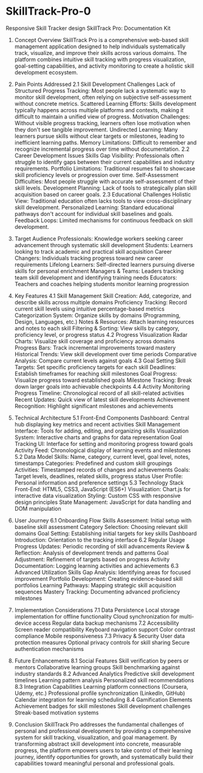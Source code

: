 # SkillTrack-Pro-0
Responsive Skill Tracker design
SkillTrack Pro: Documentation Kit
1. Concept Overview
SkillTrack Pro is a comprehensive web-based skill management application designed to help individuals systematically track, visualize, and improve their skills across various domains. The platform combines intuitive skill tracking with progress visualization, goal-setting capabilities, and activity monitoring to create a holistic skill development ecosystem.

2. Pain Points Addressed
2.1 Skill Development Challenges
Lack of Structured Progress Tracking: Most people lack a systematic way to monitor skill development, often relying on subjective self-assessment without concrete metrics.
Scattered Learning Efforts: Skills development typically happens across multiple platforms and contexts, making it difficult to maintain a unified view of progress.
Motivation Challenges: Without visible progress tracking, learners often lose motivation when they don't see tangible improvement.
Undirected Learning: Many learners pursue skills without clear targets or milestones, leading to inefficient learning paths.
Memory Limitations: Difficult to remember and recognize incremental progress over time without documentation.
2.2 Career Development Issues
Skills Gap Visibility: Professionals often struggle to identify gaps between their current capabilities and industry requirements.
Portfolio Limitations: Traditional resumes fail to showcase skill proficiency levels or progression over time.
Self-Assessment Difficulties: Most people struggle with accurate self-assessment of their skill levels.
Development Planning: Lack of tools to strategically plan skill acquisition based on career goals.
2.3 Educational Challenges
Holistic View: Traditional education often lacks tools to view cross-disciplinary skill development.
Personalized Learning: Standard educational pathways don't account for individual skill baselines and goals.
Feedback Loops: Limited mechanisms for continuous feedback on skill development.
3. Target Audience
Professionals: Knowledge workers seeking career advancement through systematic skill development
Students: Learners looking to track academic and practical skill acquisition
Career Changers: Individuals tracking progress toward new career requirements
Lifelong Learners: Self-directed learners pursuing diverse skills for personal enrichment
Managers & Teams: Leaders tracking team skill development and identifying training needs
Educators: Teachers and coaches helping students monitor learning progression
4. Key Features
4.1 Skill Management
Skill Creation: Add, categorize, and describe skills across multiple domains
Proficiency Tracking: Record current skill levels using intuitive percentage-based metrics
Categorization System: Organize skills by domains (Programming, Design, Languages, etc.)
Notes & Resources: Attach learning resources and notes to each skill
Filtering & Sorting: View skills by category, proficiency level, or progress status
4.2 Progress Visualization
Radar Charts: Visualize skill coverage and proficiency across domains
Progress Bars: Track incremental improvements toward mastery
Historical Trends: View skill development over time periods
Comparative Analysis: Compare current levels against goals
4.3 Goal Setting
Skill Targets: Set specific proficiency targets for each skill
Deadlines: Establish timeframes for reaching skill milestones
Goal Progress: Visualize progress toward established goals
Milestone Tracking: Break down larger goals into achievable checkpoints
4.4 Activity Monitoring
Progress Timeline: Chronological record of all skill-related activities
Recent Updates: Quick view of latest skill developments
Achievement Recognition: Highlight significant milestones and achievements
5. Technical Architecture
5.1 Front-End Components
Dashboard: Central hub displaying key metrics and recent activities
Skill Management Interface: Tools for adding, editing, and organizing skills
Visualization System: Interactive charts and graphs for data representation
Goal Tracking UI: Interface for setting and monitoring progress toward goals
Activity Feed: Chronological display of learning events and milestones
5.2 Data Model
Skills: Name, category, current level, goal level, notes, timestamps
Categories: Predefined and custom skill groupings
Activities: Timestamped records of changes and achievements
Goals: Target levels, deadlines, related skills, progress status
User Profile: Personal information and preference settings
5.3 Technology Stack
Front-End: HTML5, CSS3, JavaScript (ES6+)
Visualization: Chart.js for interactive data visualization
Styling: Custom CSS with responsive design principles
State Management: JavaScript for data handling and DOM manipulation
6. User Journey
6.1 Onboarding Flow
Skills Assessment: Initial setup with baseline skill assessment
Category Selection: Choosing relevant skill domains
Goal Setting: Establishing initial targets for key skills
Dashboard Introduction: Orientation to the tracking interface
6.2 Regular Usage
Progress Updates: Periodic recording of skill advancements
Review & Reflection: Analysis of development trends and patterns
Goal Adjustment: Refinement of targets based on progress
Activity Documentation: Logging learning activities and achievements
6.3 Advanced Utilization
Skills Gap Analysis: Identifying areas for focused improvement
Portfolio Development: Creating evidence-based skill portfolios
Learning Pathways: Mapping strategic skill acquisition sequences
Mastery Tracking: Documenting advanced proficiency milestones
7. Implementation Considerations
7.1 Data Persistence
Local storage implementation for offline functionality
Cloud synchronization for multi-device access
Regular data backup mechanisms
7.2 Accessibility
Screen reader compatibility
Keyboard navigation support
Color contrast compliance
Mobile responsiveness
7.3 Privacy & Security
User data protection measures
Optional privacy controls for skill sharing
Secure authentication mechanisms
8. Future Enhancements
8.1 Social Features
Skill verification by peers or mentors
Collaborative learning groups
Skill benchmarking against industry standards
8.2 Advanced Analytics
Predictive skill development timelines
Learning pattern analysis
Personalized skill recommendations
8.3 Integration Capabilities
Learning platform connections (Coursera, Udemy, etc.)
Professional profile synchronization (LinkedIn, GitHub)
Calendar integration for learning scheduling
8.4 Gamification Elements
Achievement badges for skill milestones
Skill development challenges
Streak-based motivation systems
9. Conclusion
SkillTrack Pro addresses the fundamental challenges of personal and professional development by providing a comprehensive system for skill tracking, visualization, and goal management. By transforming abstract skill development into concrete, measurable progress, the platform empowers users to take control of their learning journey, identify opportunities for growth, and systematically build their capabilities toward meaningful personal and professional goals.
